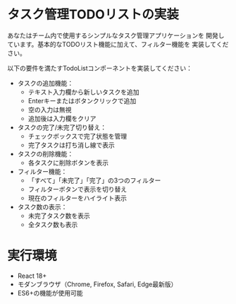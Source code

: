 # タスク管理TODOリストの実装

あなたはチーム内で使用するシンプルなタスク管理アプリケーションを
開発しています。基本的なTODOリスト機能に加えて、フィルター機能を
実装してください。

以下の要件を満たすTodoListコンポーネントを実装してください：

- タスクの追加機能：
  - テキスト入力欄から新しいタスクを追加
  - Enterキーまたはボタンクリックで追加
  - 空の入力は無視
  - 追加後は入力欄をクリア
- タスクの完了/未完了切り替え：
  - チェックボックスで完了状態を管理
  - 完了タスクは打ち消し線で表示
- タスクの削除機能：
  - 各タスクに削除ボタンを表示
- フィルター機能：
  - 「すべて」「未完了」「完了」の3つのフィルター
  - フィルターボタンで表示を切り替え
  - 現在のフィルターをハイライト表示
- タスク数の表示：
  - 未完了タスク数を表示
  - 全タスク数も表示

# 実行環境

- React 18+
- モダンブラウザ（Chrome, Firefox, Safari, Edge最新版）
- ES6+の機能が使用可能